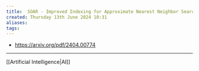 ```yaml
---
title:  SOAR - Improved Indexing for Approximate Nearest Neighbor Search
created: Thursday 13th June 2024 10:31
aliases: 
tags: 
---
```

- https://arxiv.org/pdf/2404.00774

---

[[Artificial Intelligence|AI]]